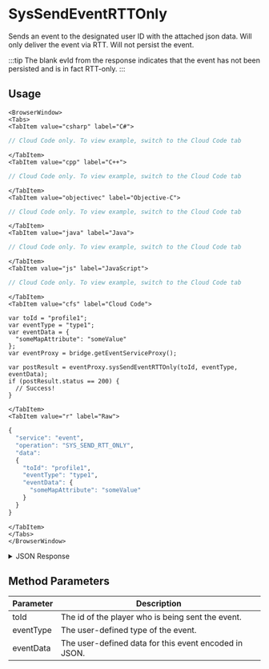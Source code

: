 # SysSendEventRTTOnly

Sends an event to the designated user ID with the attached json data. Will only deliver the event via RTT. Will not persist the event.

:::tip
The blank evId from the response indicates that the event has not been persisted and is in fact RTT-only.
:::

<PartialServop service_name="event" operation_name="SYS_SEND_RTT_ONLY" />

## Usage

```mdx-code-block
<BrowserWindow>
<Tabs>
<TabItem value="csharp" label="C#">
```

```csharp
// Cloud Code only. To view example, switch to the Cloud Code tab
```

```mdx-code-block
</TabItem>
<TabItem value="cpp" label="C++">
```

```cpp
// Cloud Code only. To view example, switch to the Cloud Code tab
```

```mdx-code-block
</TabItem>
<TabItem value="objectivec" label="Objective-C">
```

```objectivec
// Cloud Code only. To view example, switch to the Cloud Code tab
```

```mdx-code-block
</TabItem>
<TabItem value="java" label="Java">
```

```java
// Cloud Code only. To view example, switch to the Cloud Code tab
```

```mdx-code-block
</TabItem>
<TabItem value="js" label="JavaScript">
```

```javascript
// Cloud Code only. To view example, switch to the Cloud Code tab
```

```mdx-code-block
</TabItem>
<TabItem value="cfs" label="Cloud Code">
```

```cfscript
var toId = "profile1";
var eventType = "type1";
var eventData = {
  "someMapAttribute": "someValue"
};
var eventProxy = bridge.getEventServiceProxy();

var postResult = eventProxy.sysSendEventRTTOnly(toId, eventType, eventData);
if (postResult.status == 200) {
  // Success!
}
```

```mdx-code-block
</TabItem>
<TabItem value="r" label="Raw">
```

```r
{
  "service": "event",
  "operation": "SYS_SEND_RTT_ONLY",
  "data":
  {
    "toId": "profile1",
    "eventType": "type1",
    "eventData": {
      "someMapAttribute": "someValue"
    }
  }
}
```

```mdx-code-block
</TabItem>
</Tabs>
</BrowserWindow>
```

<details>
<summary>JSON Response</summary>

```json
{
  "data": {
    "evId": ""
  },
  "status": 200
}
```
</details>

## Method Parameters
Parameter | Description
--------- | -----------
toId | The id of the player who is being sent the event.
eventType | The user-defined type of the event.
eventData | The user-defined data for this event encoded in JSON.



